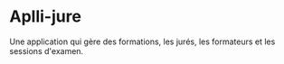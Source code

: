 # Aplli-jure

Une application qui gère des formations, les jurés, les formateurs et les sessions d'examen.
